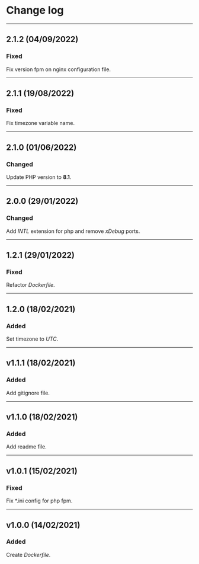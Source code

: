 # Change log 

___
## 2.1.2 (04/09/2022)

### Fixed

Fix version fpm on nginx configuration file.
___

## 2.1.1 (19/08/2022)

### Fixed

Fix timezone variable name.
___

## 2.1.0 (01/06/2022)

### Changed

Update PHP version to __8.1__.
___

## 2.0.0 (29/01/2022)

### Changed

Add *INTL* extension for php and remove *xDebug* ports.

___

## 1.2.1 (29/01/2022)

### Fixed

Refactor *Dockerfile*.

___

## 1.2.0 (18/02/2021)

### Added

Set timezone to *UTC*.

___

## v1.1.1 (18/02/2021)

### Added

Add gitignore file.

___

## v1.1.0 (18/02/2021)

### Added

Add readme file.

___

## v1.0.1 (15/02/2021)

### Fixed

Fix *.ini config for php fpm.

___

## v1.0.0 (14/02/2021)

### Added

Create *Dockerfile*.

